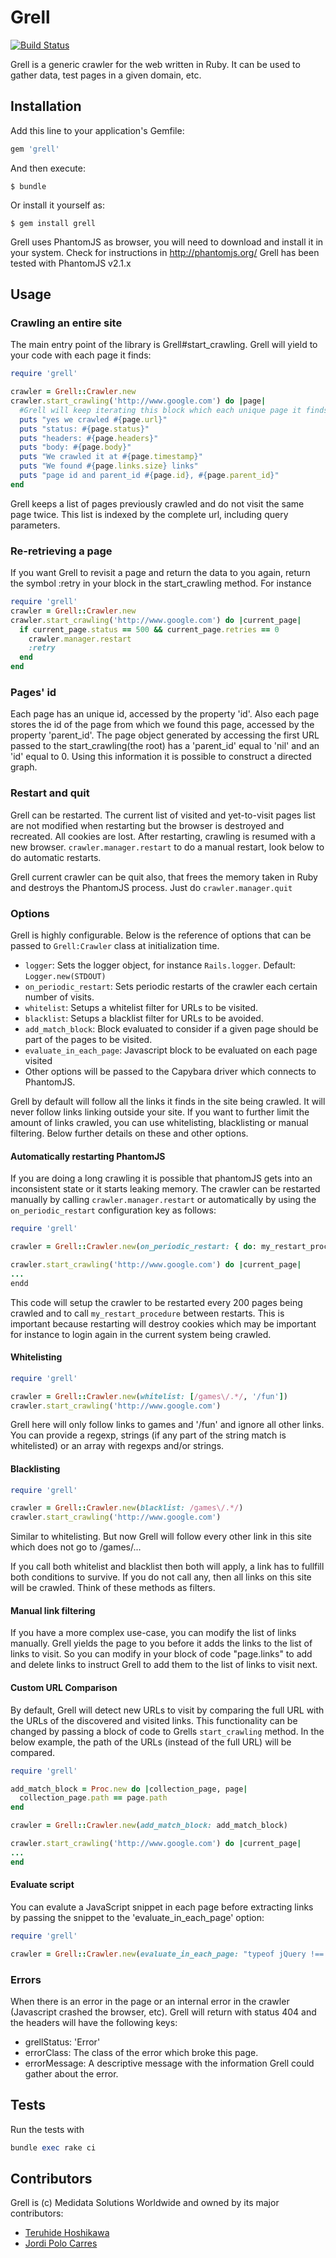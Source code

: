 # Grell

[![Build Status](https://travis-ci.org/mdsol/grell.svg?branch=develop)](https://travis-ci.org/mdsol/grell)

Grell is a generic crawler for the web written in Ruby.
It can be used to gather data, test pages in a given domain, etc.

## Installation

Add this line to your application's Gemfile:

```ruby
gem 'grell'
```

And then execute:

    $ bundle

Or install it yourself as:

    $ gem install grell

Grell uses PhantomJS as browser, you will need to download and install it in your
system. Check for instructions in http://phantomjs.org/
Grell has been tested with PhantomJS v2.1.x

## Usage

### Crawling an entire site

The main entry point of the library is Grell#start_crawling.
Grell will yield to your code with each page it finds:

```ruby
require 'grell'

crawler = Grell::Crawler.new
crawler.start_crawling('http://www.google.com') do |page|
  #Grell will keep iterating this block which each unique page it finds
  puts "yes we crawled #{page.url}"
  puts "status: #{page.status}"
  puts "headers: #{page.headers}"
  puts "body: #{page.body}"
  puts "We crawled it at #{page.timestamp}"
  puts "We found #{page.links.size} links"
  puts "page id and parent_id #{page.id}, #{page.parent_id}"
end

```

Grell keeps a list of pages previously crawled and do not visit the same page twice.
This list is indexed by the complete url, including query parameters.

### Re-retrieving a page
If you want Grell to revisit a page and return the data to you again,
return the symbol :retry in your block in the start_crawling method.
For instance
```ruby
require 'grell'
crawler = Grell::Crawler.new
crawler.start_crawling('http://www.google.com') do |current_page|
  if current_page.status == 500 && current_page.retries == 0
    crawler.manager.restart
    :retry
  end
end
```

### Pages' id

Each page has an unique id, accessed by the property 'id'. Also each page stores the id of the page from which we found this page, accessed by the property 'parent_id'.
The page object generated by accessing the first URL passed to the start_crawling(the root) has a 'parent_id' equal to 'nil' and an 'id' equal to 0.
Using this information it is possible to construct a directed graph.


### Restart and quit

Grell can be restarted. The current list of visited and yet-to-visit pages list are not modified when restarting
but the browser is destroyed and recreated. All cookies are lost. After restarting, crawling is resumed with a
new browser.
`crawler.manager.restart` to do a manual restart, look below to do automatic restarts.

Grell current crawler can be quit also, that frees the memory taken in Ruby and destroys the PhantomJS process.
Just do `crawler.manager.quit`

### Options

Grell is highly configurable. Below is the reference of options that can be passed to `Grell:Crawler` class
at initialization time.
- `logger`: Sets the logger object, for instance `Rails.logger`. Default: `Logger.new(STDOUT)`
- `on_periodic_restart`: Sets periodic restarts of the crawler each certain number of visits.
- `whitelist`: Setups a whitelist filter for URLs to be visited.
- `blacklist`: Setups a blacklist filter for URLs to be avoided.
- `add_match_block`: Block evaluated to consider if a given page should be part of the pages to be visited.
- `evaluate_in_each_page`: Javascript block to be evaluated on each page visited
- Other options will be passed to the Capybara driver which connects to PhantomJS.

Grell by default will follow all the links it finds in the site being crawled.
It will never follow links linking outside your site.
If you want to further limit the amount of links crawled, you can use
whitelisting, blacklisting or manual filtering.
Below further details on these and other options.


#### Automatically restarting PhantomJS
If you are doing a long crawling it is possible that phantomJS gets into an inconsistent state or it starts leaking memory.
The crawler can be restarted manually by calling `crawler.manager.restart` or automatically by using the
`on_periodic_restart` configuration key as follows:

 ```ruby
 require 'grell'

 crawler = Grell::Crawler.new(on_periodic_restart: { do: my_restart_procedure, each: 200 })

 crawler.start_crawling('http://www.google.com') do |current_page|
 ...
 endd
 ```

 This code will setup the crawler to be restarted every 200 pages being crawled and to call `my_restart_procedure`
 between restarts. This is important because restarting will destroy cookies which may be important for instance
 to login again in the current system being crawled.


 #### Whitelisting

 ```ruby
 require 'grell'

 crawler = Grell::Crawler.new(whitelist: [/games\/.*/, '/fun'])
 crawler.start_crawling('http://www.google.com')
 ```

 Grell here will only follow links to games and '/fun' and ignore all
 other links. You can provide a regexp, strings (if any part of the
 string match is whitelisted) or an array with regexps and/or strings.

 #### Blacklisting

 ```ruby
 require 'grell'

 crawler = Grell::Crawler.new(blacklist: /games\/.*/)
 crawler.start_crawling('http://www.google.com')
 ```

 Similar to whitelisting. But now Grell will follow every other link in
 this site which does not go to /games/...

 If you call both whitelist and blacklist then both will apply, a link
 has to fullfill both conditions to survive. If you do not call any, then
 all links on this site will be crawled. Think of these methods as
 filters.

#### Manual link filtering

If you have a more complex use-case, you can modify the list of links
manually.
Grell yields the page to you before it adds the links to the list of
links to visit. So you can modify in your block of code "page.links" to
add and delete links to instruct Grell to add them to the list of links
to visit next.

#### Custom URL Comparison
By default, Grell will detect new URLs to visit by comparing the full URL
with the URLs of the discovered and visited links. This functionality can
be changed by passing a block of code to Grells `start_crawling` method.
In the below example, the path of the URLs (instead of the full URL) will
be compared.

```ruby
require 'grell'

add_match_block = Proc.new do |collection_page, page|
  collection_page.path == page.path
end

crawler = Grell::Crawler.new(add_match_block: add_match_block)

crawler.start_crawling('http://www.google.com') do |current_page|
...
end
```

#### Evaluate script

You can evalute a JavaScript snippet in each page before extracting links by passing the snippet to the 'evaluate_in_each_page' option:

```ruby
require 'grell'

crawler = Grell::Crawler.new(evaluate_in_each_page: "typeof jQuery !== 'undefined' && $('.dropdown').addClass('open');")

```

### Errors
When there is an error in the page or an internal error in the crawler (Javascript crashed the browser, etc). Grell will return with status 404 and the headers will have the following keys:
- grellStatus: 'Error'
- errorClass: The class of the error which broke this page.
- errorMessage: A descriptive message with the information Grell could gather about the error.

## Tests

Run the tests with
```ruby
bundle exec rake ci
```

## Contributors
Grell is (c) Medidata Solutions Worldwide and owned by its major contributors:
* [Teruhide Hoshikawa](https://github.com/thoshikawa-mdsol)
* [Jordi Polo Carres](https://github.com/jcarres-mdsol)
